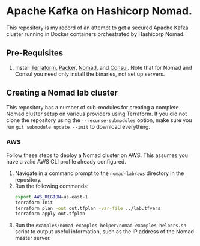 # Apache Kafka on Hashicorp Nomad.

This repository is my record of an attempt to get a secured Apache Kafka cluster running in Docker containers orchestrated by Hashicorp Nomad.

## Pre-Requisites

1. Install [Terraform](https://terraform.io), [Packer](https://packer.io), [Nomad](https://nomadproject.io), and [Consul](https://consul.io). Note that for Nomad and Consul you need only install the binaries, not set up servers.

## Creating a Nomad lab cluster

This repository has a number of sub-modules for creating a complete Nomad cluster setup on various providers using Terraform. If you did not clone the repository using the `--recurse-submodules` option, make sure you run `git submodule update --init` to download everything.

### AWS

Follow these steps to deploy a Nomad cluster on AWS. This assumes you have a valid AWS CLI profile already configured.

1. Navigate in a command prompt to the `nomad-lab/aws` directory in the repository.
1. Run the following commands:
   ```bash
   export AWS_REGION=us-east-1
   terraform init
   terraform plan -out out.tfplan -var-file ../lab.tfvars
   terraform apply out.tfplan
   ```
1. Run the `examples/nomad-examples-helper/nomad-examples-helpers.sh` script to output useful information, such as the IP address of the Nomad master server.